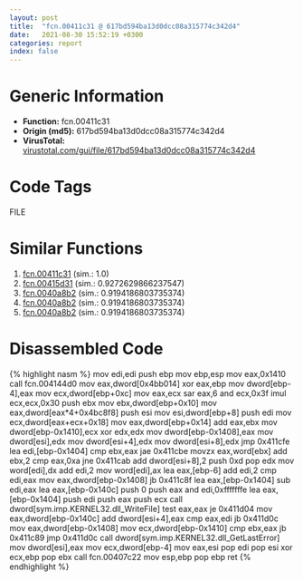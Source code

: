 ```yaml
---
layout: post
title:  "fcn.00411c31 @ 617bd594ba13d0dcc08a315774c342d4"
date:   2021-08-30 15:52:19 +0300
categories: report
index: false
---
```


# Generic Information
- **Function:** fcn.00411c31
- **Origin (md5):** 617bd594ba13d0dcc08a315774c342d4
- **VirusTotal:** [virustotal.com/gui/file/617bd594ba13d0dcc08a315774c342d4][virustotal_ref]

# Code Tags
<span class="tag" id="FILE">FILE</span>


# Similar Functions

1. [fcn.00411c31][similar_1_ref] (sim.: 1.0)
2. [fcn.00415d31][similar_2_ref] (sim.: 0.9272629866237547)
3. [fcn.0040a8b2][similar_3_ref] (sim.: 0.9194186803735374)
4. [fcn.0040a8b2][similar_4_ref] (sim.: 0.9194186803735374)
5. [fcn.0040a8b2][similar_5_ref] (sim.: 0.9194186803735374)


# Disassembled Code

{% highlight nasm %}
mov edi,edi
push ebp
mov ebp,esp
mov eax,0x1410
call fcn.004144d0
mov eax,dword[0x4bb014]
xor eax,ebp
mov dword[ebp-4],eax
mov ecx,dword[ebp+0xc]
mov eax,ecx
sar eax,6
and ecx,0x3f
imul ecx,ecx,0x30
push ebx
mov ebx,dword[ebp+0x10]
mov eax,dword[eax*4+0x4bc8f8]
push esi
mov esi,dword[ebp+8]
push edi
mov ecx,dword[eax+ecx+0x18]
mov eax,dword[ebp+0x14]
add eax,ebx
mov dword[ebp-0x1410],ecx
xor edx,edx
mov dword[ebp-0x1408],eax
mov dword[esi],edx
mov dword[esi+4],edx
mov dword[esi+8],edx
jmp 0x411cfe
lea edi,[ebp-0x1404]
cmp ebx,eax
jae 0x411cbe
movzx eax,word[ebx]
add ebx,2
cmp eax,0xa
jne 0x411cab
add dword[esi+8],2
push 0xd
pop edx
mov word[edi],dx
add edi,2
mov word[edi],ax
lea eax,[ebp-6]
add edi,2
cmp edi,eax
mov eax,dword[ebp-0x1408]
jb 0x411c8f
lea eax,[ebp-0x1404]
sub edi,eax
lea eax,[ebp-0x140c]
push 0
push eax
and edi,0xfffffffe
lea eax,[ebp-0x1404]
push edi
push eax
push ecx
call dword[sym.imp.KERNEL32.dll_WriteFile]
test eax,eax
je 0x411d04
mov eax,dword[ebp-0x140c]
add dword[esi+4],eax
cmp eax,edi
jb 0x411d0c
mov eax,dword[ebp-0x1408]
mov ecx,dword[ebp-0x1410]
cmp ebx,eax
jb 0x411c89
jmp 0x411d0c
call dword[sym.imp.KERNEL32.dll_GetLastError]
mov dword[esi],eax
mov ecx,dword[ebp-4]
mov eax,esi
pop edi
pop esi
xor ecx,ebp
pop ebx
call fcn.00407c22
mov esp,ebp
pop ebp
ret 
{% endhighlight %}


[similar_1_ref]: /report/fcn.00411c31@b8b9b802e96d8e813c605554cf6f7018
[similar_2_ref]: /report/fcn.00415d31@b9bcb002212a6b3f234989f71e66f5f7
[similar_3_ref]: /report/fcn.0040a8b2@4cdb29dff65a3660a99794793fc01025
[similar_4_ref]: /report/fcn.0040a8b2@d5a4b1f5c9efe68c71ccb51bc3895bf5
[similar_5_ref]: /report/fcn.0040a8b2@48311276b3cd8adebcd777f7aad326b2
[virustotal_ref]: https://www.virustotal.com/gui/file/617bd594ba13d0dcc08a315774c342d4